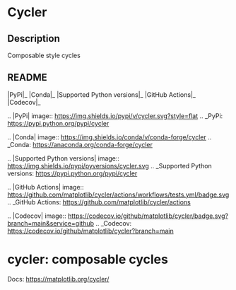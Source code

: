 # Cycler

## Description

Composable style cycles

## README

|PyPi|_ |Conda|_ |Supported Python versions|_ |GitHub Actions|_ |Codecov|_

.. |PyPi| image:: https://img.shields.io/pypi/v/cycler.svg?style=flat
.. _PyPi: https://pypi.python.org/pypi/cycler

.. |Conda| image:: https://img.shields.io/conda/v/conda-forge/cycler
.. _Conda: https://anaconda.org/conda-forge/cycler

.. |Supported Python versions| image:: https://img.shields.io/pypi/pyversions/cycler.svg
.. _Supported Python versions: https://pypi.python.org/pypi/cycler

.. |GitHub Actions| image:: https://github.com/matplotlib/cycler/actions/workflows/tests.yml/badge.svg
.. _GitHub Actions: https://github.com/matplotlib/cycler/actions

.. |Codecov| image:: https://codecov.io/github/matplotlib/cycler/badge.svg?branch=main&service=github
.. _Codecov: https://codecov.io/github/matplotlib/cycler?branch=main

cycler: composable cycles
=========================

Docs: https://matplotlib.org/cycler/
